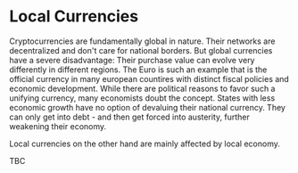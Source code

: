 # Local Currencies

Cryptocurrencies are fundamentally global in nature. Their networks are decentralized and don't care for national borders. But global currencies have a severe disadvantage: Their purchase value can evolve very differently in different regions. The Euro is such an example that is the official currency in many european countires with distinct fiscal policies and economic development. While there are political reasons to favor such a unifying currency, many economists doubt the concept. States with less economic growth have no option of devaluing their national currency. They can only get into debt - and then get forced into austerity, further weakening their economy.

Local currencies on the other hand are mainly affected by local economy. 

TBC
<!-- ..TBC...medieval times...digitization eases exchange -->

